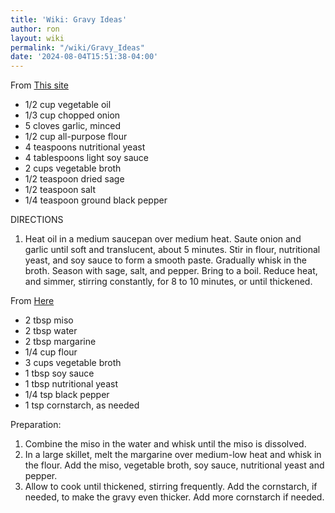 ```yaml
---
title: 'Wiki: Gravy Ideas'
author: ron
layout: wiki
permalink: "/wiki/Gravy_Ideas"
date: '2024-08-04T15:51:38-04:00'
---
```


From [This site](http://allrecipes.com/Recipe/Vegetarian-Gravy/Detail.aspx)

-   1/2 cup vegetable oil
-   1/3 cup chopped onion
-   5 cloves garlic, minced
-   1/2 cup all-purpose flour
-   4 teaspoons nutritional yeast
-   4 tablespoons light soy sauce
-   2 cups vegetable broth
-   1/2 teaspoon dried sage
-   1/2 teaspoon salt
-   1/4 teaspoon ground black pepper

DIRECTIONS

1.  Heat oil in a medium saucepan over medium heat. Saute onion and garlic until soft and translucent, about 5 minutes. Stir in flour, nutritional yeast, and soy sauce to form a smooth paste. Gradually whisk in the broth. Season with sage, salt, and pepper. Bring to a boil. Reduce heat, and simmer, stirring constantly, for 8 to 10 minutes, or until thickened.

From [Here](http://vegetarian.about.com/od/saucesdipsspreads/r/misogracy.htm)

-   2 tbsp miso
-   2 tbsp water
-   2 tbsp margarine
-   1/4 cup flour
-   3 cups vegetable broth
-   1 tbsp soy sauce
-   1 tbsp nutritional yeast
-   1/4 tsp black pepper
-   1 tsp cornstarch, as needed

Preparation:

1.  Combine the miso in the water and whisk until the miso is dissolved.
2.  In a large skillet, melt the margarine over medium-low heat and whisk in the flour. Add the miso, vegetable broth, soy sauce, nutritional yeast and pepper.
3.  Allow to cook until thickened, stirring frequently. Add the cornstarch, if needed, to make the gravy even thicker. Add more cornstarch if needed.
